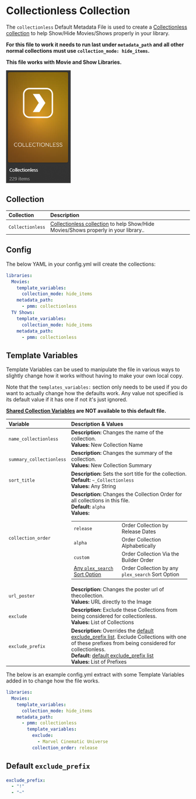 # Collectionless Collection

The `collectionless` Default Metadata File is used to create a [Collectionless collection](../../metadata/builders/plex.md#plex-collectionless) to help Show/Hide Movies/Shows properly in your library.

**For this file to work it needs to run last under `metadata_path` and all other normal collections must use `collection_mode: hide_items`.**

**This file works with Movie and Show Libraries.**

![](../images/collectionless.png)

## Collection

| Collection       | Description                                                                                                                                |
|:-----------------|:-------------------------------------------------------------------------------------------------------------------------------------------|
| `Collectionless` | [Collectionless collection](../../metadata/builders/plex.md#plex-collectionless) to help Show/Hide Movies/Shows properly in your library.. |

## Config

The below YAML in your config.yml will create the collections:

```yaml
libraries:
  Movies:
    template_variables:
      collection_mode: hide_items
    metadata_path:
      - pmm: collectionless
  TV Shows:
    template_variables:
      collection_mode: hide_items
    metadata_path:
      - pmm: collectionless
```

## Template Variables

Template Variables can be used to manipulate the file in various ways to slightly change how it works without having to make your own local copy.

Note that the `templates_variables:` section only needs to be used if you do want to actually change how the defaults work. Any value not specified is its default value if it has one if not it's just ignored.

**[Shared Collection Variables](../variables) are NOT available to this default file.**

| Variable                 | Description & Values                                                                                                                                                                                                                                                                                                                                                                                                                                                                                                             |
|:-------------------------|:---------------------------------------------------------------------------------------------------------------------------------------------------------------------------------------------------------------------------------------------------------------------------------------------------------------------------------------------------------------------------------------------------------------------------------------------------------------------------------------------------------------------------------|
| `name_collectionless`    | **Description:** Changes the name of the collection.<br>**Values:** New Collection Name                                                                                                                                                                                                                                                                                                                                                                                                                                          |
| `summary_collectionless` | **Description:** Changes the summary of the collection.<br>**Values:** New Collection Summary                                                                                                                                                                                                                                                                                                                                                                                                                                    |
| `sort_title`             | **Description:** Sets the sort title for the collection.<br>**Default:** `~_Collectionless`<br>**Values:** Any String                                                                                                                                                                                                                                                                                                                                                                                                            |
| `collection_order`       | **Description:** Changes the Collection Order for all collections in this file.<br>**Default:** `alpha`<br>**Values:**<table class="clearTable"><tr><td>`release`</td><td>Order Collection by Release Dates</td></tr><tr><td>`alpha`</td><td>Order Collection Alphabetically</td></tr><tr><td>`custom`</td><td>Order Collection Via the Builder Order</td></tr><tr><td>[Any `plex_search` Sort Option](../../metadata/builders/plex.md#sort-options)</td><td>Order Collection by any `plex_search` Sort Option</td></tr></table> |
| `url_poster`             | **Description:** Changes the poster url of thecollection.<br>**Values:** URL directly to the Image                                                                                                                                                                                                                                                                                                                                                                                                                               |
| `exclude`                | **Description:** Exclude these Collections from being considered for collectionless.<br>**Values:** List of Collections                                                                                                                                                                                                                                                                                                                                                                                                          |
| `exclude_prefix`         | **Description:** Overrides the [default exclude_prefix list](#default-exclude_prefix). Exclude Collections with one of these prefixes from being considered for collectionless.<br>**Default:** [default exclude_prefix list](#default-exclude_prefix)<br>**Values:** List of Prefixes                                                                                                                                                                                                                                           |                                                                                                                                                                                                                                                                                                                                                 |


The below is an example config.yml extract with some Template Variables added in to change how the file works.

```yaml
libraries:
  Movies:
    template_variables:
      collection_mode: hide_items
    metadata_path:
      - pmm: collectionless
        template_variables:
          exclude:
            - Marvel Cinematic Universe
          collection_order: release
```

## Default `exclude_prefix`

```yaml
exclude_prefix:
  - "!"
  - "~"
```